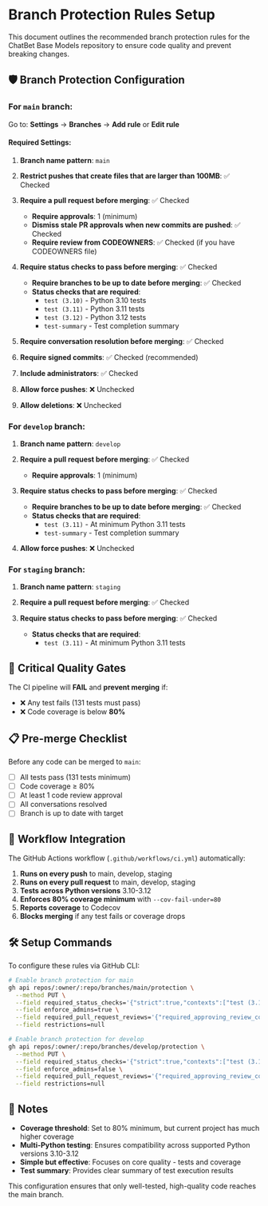 # Branch Protection Rules Setup

This document outlines the recommended branch protection rules for the ChatBet Base Models repository to ensure code quality and prevent breaking changes.

## 🛡️ Branch Protection Configuration

### For `main` branch:

Go to: **Settings** → **Branches** → **Add rule** or **Edit rule**

#### Required Settings:

1. **Branch name pattern**: `main`

2. **Restrict pushes that create files that are larger than 100MB**: ✅ Checked

3. **Require a pull request before merging**: ✅ Checked
   - **Require approvals**: 1 (minimum)
   - **Dismiss stale PR approvals when new commits are pushed**: ✅ Checked
   - **Require review from CODEOWNERS**: ✅ Checked (if you have CODEOWNERS file)

4. **Require status checks to pass before merging**: ✅ Checked
   - **Require branches to be up to date before merging**: ✅ Checked
   - **Status checks that are required**:
     - `test (3.10)` - Python 3.10 tests
     - `test (3.11)` - Python 3.11 tests
     - `test (3.12)` - Python 3.12 tests
     - `test-summary` - Test completion summary

5. **Require conversation resolution before merging**: ✅ Checked

6. **Require signed commits**: ✅ Checked (recommended)

7. **Include administrators**: ✅ Checked

8. **Allow force pushes**: ❌ Unchecked

9. **Allow deletions**: ❌ Unchecked

### For `develop` branch:

1. **Branch name pattern**: `develop`

2. **Require a pull request before merging**: ✅ Checked
   - **Require approvals**: 1 (minimum)

3. **Require status checks to pass before merging**: ✅ Checked
   - **Require branches to be up to date before merging**: ✅ Checked
   - **Status checks that are required**:
     - `test (3.11)` - At minimum Python 3.11 tests
     - `test-summary` - Test completion summary

4. **Allow force pushes**: ❌ Unchecked

### For `staging` branch:

1. **Branch name pattern**: `staging`

2. **Require a pull request before merging**: ✅ Checked

3. **Require status checks to pass before merging**: ✅ Checked
   - **Status checks that are required**:
     - `test (3.11)` - At minimum Python 3.11 tests

## 🚨 Critical Quality Gates

The CI pipeline will **FAIL** and **prevent merging** if:

- ❌ Any test fails (131 tests must pass)
- ❌ Code coverage is below **80%**

## 📋 Pre-merge Checklist

Before any code can be merged to `main`:

- [ ] All tests pass (131 tests minimum)
- [ ] Code coverage ≥ 80%
- [ ] At least 1 code review approval
- [ ] All conversations resolved
- [ ] Branch is up to date with target

## 🔄 Workflow Integration

The GitHub Actions workflow (`.github/workflows/ci.yml`) automatically:

1. **Runs on every push** to main, develop, staging
2. **Runs on every pull request** to main, develop, staging
3. **Tests across Python versions** 3.10-3.12
4. **Enforces 80% coverage minimum** with `--cov-fail-under=80`
5. **Reports coverage** to Codecov
6. **Blocks merging** if any test fails or coverage drops

## 🛠️ Setup Commands

To configure these rules via GitHub CLI:

```bash
# Enable branch protection for main
gh api repos/:owner/:repo/branches/main/protection \
  --method PUT \
  --field required_status_checks='{"strict":true,"contexts":["test (3.11)","test-summary"]}' \
  --field enforce_admins=true \
  --field required_pull_request_reviews='{"required_approving_review_count":1}' \
  --field restrictions=null

# Enable branch protection for develop  
gh api repos/:owner/:repo/branches/develop/protection \
  --method PUT \
  --field required_status_checks='{"strict":true,"contexts":["test (3.11)"]}' \
  --field enforce_admins=false \
  --field required_pull_request_reviews='{"required_approving_review_count":1}' \
  --field restrictions=null
```

## 📝 Notes

- **Coverage threshold**: Set to 80% minimum, but current project has much higher coverage
- **Multi-Python testing**: Ensures compatibility across supported Python versions 3.10-3.12
- **Simple but effective**: Focuses on core quality - tests and coverage
- **Test summary**: Provides clear summary of test execution results

This configuration ensures that only well-tested, high-quality code reaches the main branch.
